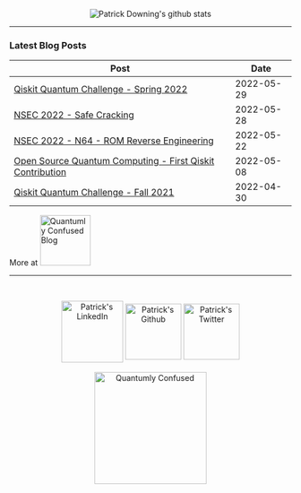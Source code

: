 <p align="center">
  <img src="https://github-readme-stats.vercel.app/api?username=padraignix&show_icons=true&hide_border=false&include_all_commits=true&theme=tokyonight&count_private=true" alt="Patrick Downing's github stats" />
</p>

<hr>

### Latest Blog Posts

<!-- blog starts -->
| Post | Date |
| --------------------------------------- | -------------- |
| [Qiskit Quantum Challenge - Spring 2022](https://padraignix.github.io/quantum-computing/2022/05/29/ibm-quantum-challenge-spring2022/) | 2022-05-29 |
| [NSEC 2022 - Safe Cracking](https://padraignix.github.io/ctf/2022/05/28/nsec2022-safecracking/) | 2022-05-28 |
| [NSEC 2022 - N64 - ROM Reverse Engineering](https://padraignix.github.io/ctf/2022/05/22/nsec2022-n64/) | 2022-05-22 |
| [Open Source Quantum Computing - First Qiskit Contribution](https://padraignix.github.io/quantum-computing/2022/05/08/qiskit-first-contribution/) | 2022-05-08 |
| [Qiskit Quantum Challenge - Fall 2021](https://padraignix.github.io/quantum-computing/2022/04/30/ibm-quantum-challenge-fall2021/) | 2022-04-30 |
<!-- blog ends -->

More at <a href="https://blog.quantumlyconfused.com"><img alt="Quantumly Confused Blog" width="90px" src="https://img.shields.io/badge/website-blog-blue"/></a>

<hr>

<br>

<p align="center">
<a href="https://www.linkedin.com/in/downingpatrick" ><img align="center" alt="Patrick's LinkedIn" width="110px" src="https://img.shields.io/badge/LinkedIn-0077B5?style=for-the-badge&logo=linkedin&logoColor=white" /></a>
<a href="https://github.com/padraignix" ><img align="center" alt="Patrick's Github" width="100px" src="https://img.shields.io/badge/GitHub-100000?style=for-the-badge&logo=github&logoColor=white" /></a>
<a href="https://twitter.com/_patrickdowning" ><img align="center" alt="Patrick's Twitter" width="100px" src="https://img.shields.io/badge/Twitter-1DA1F2?style=for-the-badge&logo=twitter&logoColor=white" /></a>
<br>
<br>
<a href="https://quantumlyconfused.com" target="_blank" rel="nofollow"><img align="center" alt="Quantumly Confused" width="200px" src="https://img.shields.io/badge/website-Quantumly_Confused-blue" /></a>  
</p>

<!--
**padraignix/padraignix** is a ✨ _special_ ✨ repository because its `README.md` (this file) appears on your GitHub profile.

Here are some ideas to get you started:

- 🔭 I’m currently working on ...
- 🌱 I’m currently learning ...
- 👯 I’m looking to collaborate on ...
- 🤔 I’m looking for help with ...
- 💬 Ask me about ...
- 📫 How to reach me: ...
- 😄 Pronouns: ...
- ⚡ Fun fact: ...
-->
